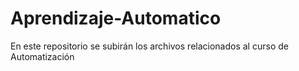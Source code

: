 # Aprendizaje-Automatico
En este repositorio se subirán los archivos relacionados al curso de Automatización
